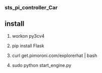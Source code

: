 ### sts_pi_controller_Car


## install

1. workon py3cv4

2. pip install Flask

3. curl get.pimoroni.com/explorerhat | bash

4. sudo python start_engine.py
